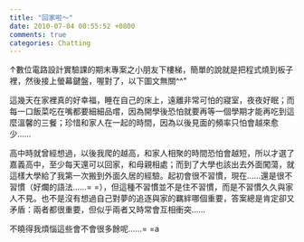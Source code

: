 ```yaml
---
title: "回家啦～"
date: 2010-07-04 00:55:52 +0800
comments: true
categories: Chatting
---
```

<p><object height="385" width="480" data="http://www.youtube.com/v/exrR1_rHJLI&amp;hl=zh_TW&amp;fs=1?rel=0" type="application/x-shockwave-flash"><param name="allowFullScreen" value="true" /><param name="allowscriptaccess" value="always" /><param name="src" value="http://www.youtube.com/v/exrR1_rHJLI&amp;hl=zh_TW&amp;fs=1?rel=0" /></object></p><p>&uarr;數位電路設計實驗課的期末專案之小朋友下樓梯，簡單的說就是把程式燒到板子裡，然後接上螢幕鍵盤，喔對了，以下圖文無關^^"</p><p>這幾天在家裡真的好幸福，睡在自己的床上，遠離非常可怕的寢室，夜夜好眠；而每一口飯菜吃在嘴都要細細品嚐，因為開學後恐怕就要再等一個學期才能再吃到這麼溫馨的三餐；珍惜和家人在一起的時間，因為以後見面的頻率只怕會越來愈少&hellip;&hellip;</p><p>高中時就曾經想過，以後我爬的越高，和家人相聚的時間恐怕會越短，所以才選了嘉義高中，至少每天還可以回家，和母親相處；而到了大學也該出去外面闖蕩，就這樣大學給了我第一次搬到外面久居的經驗。起初會很不習慣，現在&hellip;&hellip;還是很不習慣（好爛的語法&hellip;&hellip;= =），但這種不習慣並不是住不習慣，而是不習慣久久與家人不見。也不是沒有想過自己對夢的追逐與家的羈絆哪個重要，答案總是肯定卻又矛盾：兩者都很重要，但似乎兩者又時常會互相衝突&hellip;&hellip;</p><p>不曉得我煩惱這些會不會很多餘呢&hellip;&hellip;= =a</p>
